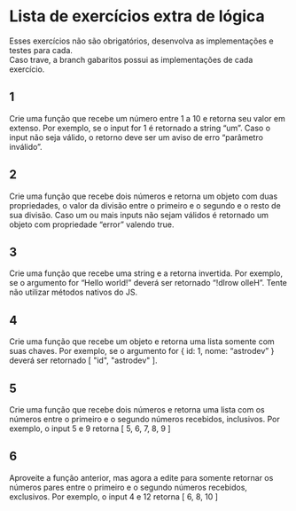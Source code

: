 # Lista de exercícios extra de lógica

Esses exercícios não são obrigatórios, desenvolva as implementações e testes para cada.<br>
Caso trave, a branch gabaritos possui as implementações de cada exercício.

## 1
Crie uma função que recebe um número entre 1 a 10 e retorna seu valor em extenso. Por exemplo, se o input for 1 é retornado a string “um”. Caso o input não seja válido, o retorno deve ser um aviso de erro “parâmetro inválido”.

## 2
Crie uma função que recebe dois números e retorna um objeto com duas propriedades, o valor da divisão entre o primeiro e o segundo e o resto de sua divisão. Caso um ou mais inputs não sejam válidos é retornado um objeto com propriedade “error” valendo true.

## 3
Crie uma função que recebe uma string e a retorna invertida. Por exemplo, se o argumento for “Hello world!” deverá ser retornado  “!dlrow olleH”. Tente não utilizar métodos nativos do JS. 

## 4
Crie uma função que recebe um objeto e retorna uma lista somente com suas chaves. Por exemplo, se o argumento for { id: 1, nome: “astrodev” } deverá ser retornado [ "id", "astrodev" ].

## 5
Crie uma função que recebe dois números e retorna uma lista com os números entre o primeiro e o segundo números recebidos, inclusivos. Por exemplo, o input 5 e 9 retorna [ 5, 6, 7, 8, 9 ]

## 6
Aproveite a função anterior, mas agora a edite para somente retornar os números pares entre o primeiro e o segundo números recebidos, exclusivos. Por exemplo, o input 4 e 12 retorna [ 6, 8, 10 ]
